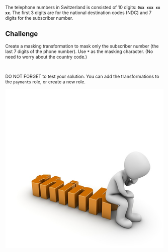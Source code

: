 The telephone numbers in Switzerland is consisted of 10 digits: **`0xx xxx xx xx`**. The first 3 digits are for the national destination codes (NDC) and 7 digits for the subscriber number.

## Challenge

Create a masking transformation to mask only the subscriber number (the last 7 digits of the phone number). Use **`*`** as the masking character. (No need to worry about the country code.)

<br />

DO NOT FORGET to test your solution. You can add the transformations to the `payments` role, or create a new role.  

![](./assets/thinker.jpg)
